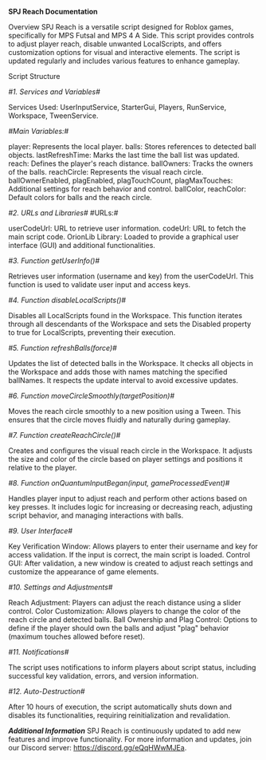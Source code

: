 **SPJ Reach Documentation**



Overview
SPJ Reach is a versatile script designed for Roblox games, specifically for MPS Futsal and MPS 4 A Side. This script provides controls to adjust player reach, disable unwanted LocalScripts, and offers customization options for visual and interactive elements. The script is updated regularly and includes various features to enhance gameplay.

Script Structure

*#1. Services and Variables#*

Services Used: UserInputService, StarterGui, Players, RunService, Workspace, TweenService.

*#Main Variables:#*

player: Represents the local player.
balls: Stores references to detected ball objects.
lastRefreshTime: Marks the last time the ball list was updated.
reach: Defines the player's reach distance.
ballOwners: Tracks the owners of the balls.
reachCircle: Represents the visual reach circle.
ballOwnerEnabled, plagEnabled, plagTouchCount, plagMaxTouches: Additional settings for reach behavior and control.
ballColor, reachColor: Default colors for balls and the reach circle.

*#2. URLs and Libraries#*
#URLs:#

userCodeUrl: URL to retrieve user information.
codeUrl: URL to fetch the main script code.
OrionLib Library: Loaded to provide a graphical user interface (GUI) and additional functionalities.

*#3. Function getUserInfo()#*

Retrieves user information (username and key) from the userCodeUrl. This function is used to validate user input and access keys.

*#4. Function disableLocalScripts()#*

Disables all LocalScripts found in the Workspace. This function iterates through all descendants of the Workspace and sets the Disabled property to true for LocalScripts, preventing their execution.

*#5. Function refreshBalls(force)#*

Updates the list of detected balls in the Workspace. It checks all objects in the Workspace and adds those with names matching the specified ballNames. It respects the update interval to avoid excessive updates.

*#6. Function moveCircleSmoothly(targetPosition)#*

Moves the reach circle smoothly to a new position using a Tween. This ensures that the circle moves fluidly and naturally during gameplay.

*#7. Function createReachCircle()#*

Creates and configures the visual reach circle in the Workspace. It adjusts the size and color of the circle based on player settings and positions it relative to the player.

*#8. Function onQuantumInputBegan(input, gameProcessedEvent)#*

Handles player input to adjust reach and perform other actions based on key presses. It includes logic for increasing or decreasing reach, adjusting script behavior, and managing interactions with balls.

*#9. User Interface#*

Key Verification Window: Allows players to enter their username and key for access validation. If the input is correct, the main script is loaded.
Control GUI: After validation, a new window is created to adjust reach settings and customize the appearance of game elements.

*#10. Settings and Adjustments#*

Reach Adjustment: Players can adjust the reach distance using a slider control.
Color Customization: Allows players to change the color of the reach circle and detected balls.
Ball Ownership and Plag Control: Options to define if the player should own the balls and adjust "plag" behavior (maximum touches allowed before reset).

*#11. Notifications#*

The script uses notifications to inform players about script status, including successful key validation, errors, and version information.

*#12. Auto-Destruction#*

After 10 hours of execution, the script automatically shuts down and disables its functionalities, requiring reinitialization and revalidation.

***Additional Information***
SPJ Reach is continuously updated to add new features and improve functionality. For more information and updates, join our Discord server: https://discord.gg/eQqHWwMJEa.

